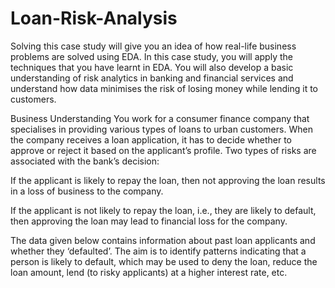 # Loan-Risk-Analysis

Solving this case study will give you an idea of how real-life business problems are solved using EDA. In this case study, you will apply the techniques that you have learnt in EDA. You will also develop a basic understanding of risk analytics in banking and financial services and understand how data minimises the risk of losing money while lending it to customers.

 

Business Understanding
You work for a consumer finance company that specialises in providing various types of loans to urban customers. When the company receives a loan application, it has to decide whether to approve or reject it based on the applicant’s profile. Two types of risks are associated with the bank’s decision:

If the applicant is likely to repay the loan, then not approving the loan results in a loss of business to the company.

If the applicant is not likely to repay the loan, i.e., they are likely to default, then approving the loan may lead to financial loss for the company.

 

The data given below contains information about past loan applicants and whether they ‘defaulted’. The aim is to identify patterns indicating that a person is likely to default, which may be used to deny the loan, reduce the loan amount, lend (to risky applicants) at a higher interest rate, etc.

 

